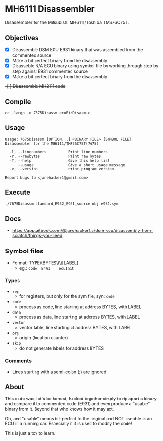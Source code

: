# MH6111 Disassembler
Disassembler for the Mitsubishi MH6111/Toshiba TMS76C75T.

## Objectives
- [x] Disassemble DSM ECU E931 binary that was assembled from the commented source
- [x] Make a bit perfect binary from the disassembly
- [x] Disasseble N/A ECU binary using symbol file by working through step by step against E931 commented source
- [x] Make a bit perfect binary from the disassembly
<s>
 -[ ] Disassemble MH2111 code
</s>

## Compile
```
cc -largp -o 7675Disassm ecuBinDisasm.c
```

## Usage
```
Usage: 7675Disassm [OPTION...] <BINARY FILE> [SYMBOL FILE]
Disassembler for the MH6111/TMP76C75T(7675)

  -l, --linenumbers          Print line numbers
  -r, --rawbytes             Print raw bytes
  -?, --help                 Give this help list
      --usage                Give a short usage message
  -V, --version              Print program version

Report bugs to <janehacker1@gmail.com>
```

## Execute
```
./7675Disassm standard_E932_E931_source.obj e931.sym
```

## Docs
* https://app.gitbook.com/@janehacker1/s/dsm-ecu/disassembly-from-scratch/things-you-need

## Symbol files
* Format: TYPE\tBYTES\t\t[LABEL]
  - eg.: `code  E4A1    ecuInit`

### Types
* `reg`
  - for registers, but only for the sym file, syn: `code`
* `code`
  - process as code, line starting at address BYTES, with LABEL
* `data`
  - process as data, line starting at address BYTES, with LABEL
* `vector`
  - vector table, line starting at address BYTES, with LABEL
* `org`
  - origin (location counter)
* `skip`
  - do not generate labels for address BYTES

### Comments
* Lines starting with a semi-colon (;) are ignored

## About
This code was, let's be honest, hacked together simply to rip apart a binary and compare it to commented code (E931) and even produce a "usable" binary from it. Beyond that who knows how it may act.

Oh, and "usable" means bit-perfect to the original and NOT useable in an ECU in a running car. Especially if it is used to modify the code!

This is just a toy to learn.
